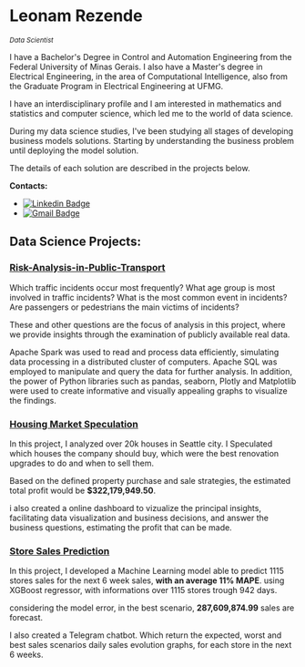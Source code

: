 # Leonam Rezende
<sub>*Data Scientist*</sub>

I have a Bachelor's Degree in Control and Automation Engineering from the Federal University of Minas Gerais. I also have a Master's degree in Electrical Engineering, in the area of Computational Intelligence, also from the Graduate Program in Electrical Engineering at UFMG.

I have an interdisciplinary profile and I am interested in mathematics and statistics and computer science, which led me to the world of data science.

During my data science studies, I've been studying all stages of developing business models solutions. Starting by understanding the business problem until deploying the model solution.


The details of each solution are described in the projects below.


**Contacts:**
* [![Linkedin Badge](https://img.shields.io/badge/-LinkedIn-blue?style=flat&logo=LinkedIn&logoColor=white)](https://www.linkedin.com/in/leonamrsm/)
* [![Gmail Badge](https://img.shields.io/badge/-Gmail-c14438?style=flat-square&logo=Gmail&logoColor=white&link=mailto:leonamrsm@gmail.com)](mailto:meigaromlopes@gmail.com)


## Data Science Projects:

### [Risk-Analysis-in-Public-Transport](https://github.com/Leonamrsm/Real_State_Insights)

Which traffic incidents occur most frequently? What age group is most involved in traffic incidents? What is the most common event in incidents? Are passengers or pedestrians the main victims of incidents?

These and other questions are the focus of analysis in this project, where we provide insights through the examination of publicly available real data. 

Apache Spark was used to read and process data efficiently, simulating data processing in a distributed cluster of computers. Apache SQL was employed to manipulate and query the data for further analysis. In addition, the power of Python libraries such as pandas, seaborn, Plotly and Matplotlib were used to create informative and visually appealing graphs to visualize the findings.


### [Housing Market Speculation](https://github.com/Leonamrsm/Real_State_Insights)

In this project, I analyzed over 20k houses in Seattle city. I Speculated which houses the company should buy, which were the best renovation upgrades to do and when to sell them.

Based on the defined property purchase and sale strategies, the estimated total profit would be **$322,179,949.50**.

i also created a online dashboard to vizualize the principal insights, facilitating data visualization and business decisions, and answer the business questions, estimating the profit that can be made.


### [Store Sales Prediction](https://github.com/Leonamrsm/Rossmann-Stores-Sales-Forecast)

In this project, I developed a Machine Learning model able to predict 1115 stores sales for the next 6 week sales, **with an average 11% MAPE**. using XGBoost regressor, with informations over 1115 stores trough 942 days.

considering the model error, in the best scenario, **287,609,874.99** sales are forecast.

I also created a Telegram chatbot. Which return the expected, worst and best sales scenarios daily sales evolution graphs, for each store in the next 6 weeks.


  </tbody>
</table>

